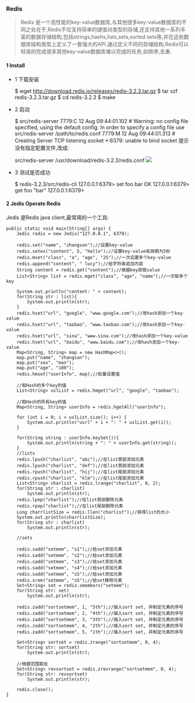 ### Redis

> Redis 是一个高性能的key-value数据库,与其他很多key-value数据库的不同之处在于,Redis不仅支持简单的键值对类型的存储,还支持其他一系列丰富的数据存储结构,包括strings,hashs,lists,sets,sorted sets等,并在这些数据库结构类型上定义了一套强大的API.通过定义不同的存储结构,Redis可以轻易的完成很多其他key-value数据库难以完成的任务,如排序,去重.

#### 1 Install 

+ 1 下载安装

	$ wget http://download.redis.io/releases/redis-3.2.3.tar.gz
	$ tar xzf redis-3.2.3.tar.gz
	$ cd redis-3.2.3
	$ make

+ 2 启动

	$  src/redis-server
	7779:C 12 Aug 09:44:01.102 # Warning: no config file specified, using the default config. In order to specify a config file use src/redis-server /path/to/redis.conf
	7779:M 12 Aug 09:44:01.313 # Creating Server TCP listening socket *:6379: unable to bind socket
提示没有指定配置文件,改成:
	
	 src/redis-server /usr/download/redis-3.2.3/redis.conf
![](http://7xsqwa.com1.z0.glb.clouddn.com/mnuo-largedistributejava-2.4-redis-start.jpg)

+ 3 测试是否成功

	$ redis-3.2.3/src/redis-cli
	127.0.0.1:6379> set foo bar
	OK
	127.0.0.1:6379> get foo
	"bar"
	127.0.0.1:6379>

#### 2 Jedis Operate Redis
Jedis 是Redis java client,最常用的一个工具:
	
	public static void main(String[] args) {
		Jedis redis = new Jedis("127.0.0.1", 6379);
		
		redis.set("name", "zhangsan");//设置key-value
		redis.setex("content", 5, "hello");//设置key-value有效期为5秒
		redis.mset("class", "a", "age", "25");//一次设置多个key-value
		redis.append("content", " lucy");//给字符串追加内容
		String content = redis.get("content");//根据key获取value
		List<String> list = redis.mget("class", "age", "name");//一次取多个key
		
		System.out.println("content: " + content);
		for(String str : list){
			System.out.println(str);
		}
		redis.hset("url", "google", "www.google.com");//改hash添加一个key-value
		redis.hset("url", "taobao", "www.taobao.com");//改hash添加一个key-value
		redis.hset("url", "sina", "www.sina.com");//改hash添加一个key-value
		redis.hset("url", "baidu", "www.baidu.com");//改hash添加一个key-value
		Map<String, String> map = new HashMap<>();
		map.put("name", "zhangsan");
		map.put("sex", "man");
		map.put("age", "100");
		redis.hmset("userInfo", map);//批量设置值
		
		//取Hash的多个key的值
		List<String> uslList = redis.hmget("url", "google", "taobao");
		
		//取Hash的所有key的值
		Map<String, String> userInfo = redis.hgetAll("userInfo");
		
		for (int i = 0; i < uslList.size(); i++) {
			System.out.println("usrl" + i + ": " + uslList.get(i));
		}
		
		for(String string : userInfo.keySet()){
			System.out.println(string + ": " + userInfo.get(string));
		}
		//lists
		redis.lpush("charlist", "abc");//在list首部添加元素
		redis.lpush("charlist", "def");//在list首部添加元素
		redis.rpush("charlist", "hij");//在list尾部添加元素
		redis.rpush("charlist", "klm");//在list尾部添加元素
		List<String> charlist = redis.lrange("charlist", 0, 2);
		for(String str : charlist)
			System.out.println(str);
		redis.lpop("charlist");//在list首部删除元素
		redis.rpop("charlist");//在list尾部删除元素
		Long charrlistSize = redis.llen("charlist");//获得list的大小
		System.out.println(charrlistSize);
		for(String str : charlist)
			System.out.println(str);
		
		//sets
		
		redis.sadd("setmem", "s1");//给set添加元素
		redis.sadd("setmem", "s2");//给set添加元素
		redis.sadd("setmem", "s3");//给set添加元素
		redis.sadd("setmem", "s4");//给set添加元素
		redis.sadd("setmem", "s5");//给set添加元素
		redis.srem("setmem", "s5");//给set移除元素
		Set<String> set = redis.smembers("setmem");
		for(String str: set)
			System.out.println(str);
		
		redis.zadd("sortsetmem", 1, "5th");//插入sort set, 并制定元素的序号
		redis.zadd("sortsetmem", 2, "4th");//插入sort set, 并制定元素的序号
		redis.zadd("sortsetmem", 3, "3th");//插入sort set, 并制定元素的序号
		redis.zadd("sortsetmem", 4, "2th");//插入sort set, 并制定元素的序号
		redis.zadd("sortsetmem", 5, "1th");//插入sort set, 并制定元素的序号
		
		Set<String> sortset = redis.zrange("sortsetmem", 0, 4);
		for(String str: sortset)
			System.out.println(str);
		
		//根据范围取反
		Set<String> revsortset = redis.zrevrange("sortsetmem", 0, 4);
		for(String str: revsortset)
			System.out.println(str);
		
		redis.close();
	}
	




